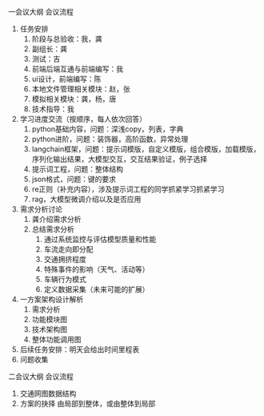 一会议大纲
会议流程
1. 任务安排
   1. 阶段与总验收：我，龚
   2. 副组长：龚
   3. 测试：吉
   4. 前端后端互通与前端编写：我
   5. ui设计，前端编写：陈
   6. 本地文件管理相关模块：赵，张
   7. 模拟相关模块：龚，杨，唐
   8. 技术指导：我
2. 学习进度交流（按顺序，每人依次回答）
   1. python基础内容，问题：深浅copy，列表，字典
   2. python进阶，问题：装饰器，高阶函数，异常处理
   3. langchain框架，问题：提示词模版，自定义模版，组合模版，加载模版，序列化输出结果，大模型交互，交互结果验证，例子选择
   4. 提示词工程，问题：整体结构
   5. json格式，问题：键的要求
   6. re正则（补充内容），涉及提示词工程的同学抓紧学习抓紧学习
   7. rag，大模型微调介绍以及是否应用
3. 需求分析讨论
   1. 龚介绍需求分析
   2. 总结需求分析
      1. 通过系统监控与评估模型质量和性能
      2. 车流走向即分配
      3. 交通拥挤程度
      4. 特殊事件的影响（天气、活动等）
      5. 车辆行为模式
      6. 定义数据采集（未来可能的扩展）
4. 一方案架构设计解析
   1. 需求分析
   2. 功能模块图
   3. 技术架构图
   4. 整体功能调用图
5. 后续任务安排：明天会给出时间里程表
6. 问题收集


二会议大纲
会议流程
1. 交通网图数据结构
2. 方案的抉择 由局部到整体，或由整体到局部